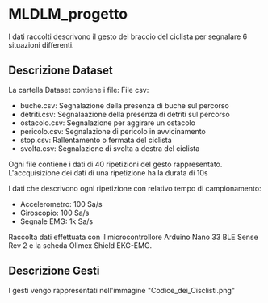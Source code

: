 # MLDLM_progetto

I dati raccolti descrivono il gesto del braccio del ciclista per segnalare 6 situazioni differenti.

## Descrizione Dataset
La cartella Dataset contiene i file:
File csv:
- buche.csv: Segnalazione della presenza di buche sul percorso
- detriti.csv: Segnalaazione della presenza di detriti sul percorso
- ostacolo.csv: Segnalazione per aggirare un ostacolo
- pericolo.csv: Segnalazione di pericolo in avvicinamento
- stop.csv: Rallentamento o fermata del ciclista
- svolta.csv: Segnalazione di svolta a destra del ciclista

Ogni file contiene i dati di 40 ripetizioni del gesto rappresentato. 
L'accquisizione dei dati di una ripetizione ha la durata di 10s

I dati che descrivono ogni ripetizione con relativo tempo di campionamento:
- Accelerometro: 100 Sa/s
- Giroscopio: 100 Sa/s
- Segnale EMG: 1k Sa/s


Raccolta dati effettuata con il microcontrollore Arduino Nano 33 BLE Sense Rev 2 e la scheda Olimex Shield EKG-EMG.

## Descrizione Gesti
I gesti vengo rappresentati nell'immagine "Codice_dei_Cisclisti.png"


